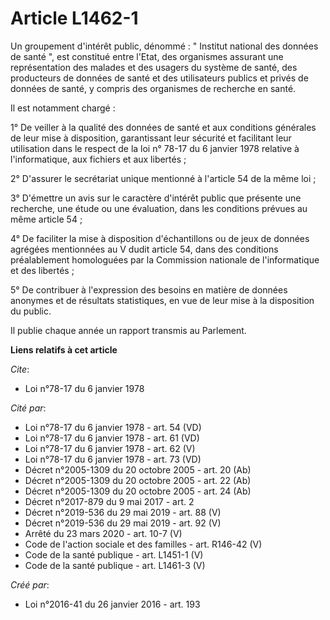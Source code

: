 # Article L1462-1

Un groupement d'intérêt public, dénommé : " Institut national des données de santé ", est constitué entre l'Etat, des
organismes assurant une représentation des malades et des usagers du système de santé, des producteurs de données de santé et
des utilisateurs publics et privés de données de santé, y compris des organismes de recherche en santé.

Il est notamment chargé :

1° De veiller à la qualité des données de santé et aux conditions générales de leur mise à disposition, garantissant leur
sécurité et facilitant leur utilisation dans le respect de la  loi n° 78-17 du 6 janvier 1978 relative à l'informatique, aux
fichiers et aux libertés ;

2° D'assurer le secrétariat unique mentionné à l'article 54 de la même loi ;

3° D'émettre un avis sur le caractère d'intérêt public que présente une recherche, une étude ou une évaluation, dans les
conditions prévues au même article 54 ;

4° De faciliter la mise à disposition d'échantillons ou de jeux de données agrégées mentionnées au V dudit article 54, dans
des conditions préalablement homologuées par la Commission nationale de l'informatique et des libertés ;

5° De contribuer à l'expression des besoins en matière de données anonymes et de résultats statistiques, en vue de leur mise
à la disposition du public.

Il publie chaque année un rapport transmis au Parlement.

**Liens relatifs à cet article**

_Cite_:

  - Loi n°78-17 du 6 janvier 1978

_Cité par_:

  - Loi n°78-17 du 6 janvier 1978 - art. 54 (VD)
  - Loi n°78-17 du 6 janvier 1978 - art. 61 (VD)
  - Loi n°78-17 du 6 janvier 1978 - art. 62 (V)
  - Loi n°78-17 du 6 janvier 1978 - art. 73 (VD)
  - Décret n°2005-1309 du 20 octobre 2005 - art. 20 (Ab)
  - Décret n°2005-1309 du 20 octobre 2005 - art. 22 (Ab)
  - Décret n°2005-1309 du 20 octobre 2005 - art. 24 (Ab)
  - Décret n°2017-879 du 9 mai 2017 - art. 2
  - Décret n°2019-536 du 29 mai 2019 - art. 88 (V)
  - Décret n°2019-536 du 29 mai 2019 - art. 92 (V)
  - Arrêté du 23 mars 2020 - art. 10-7 (V)
  - Code de l'action sociale et des familles - art. R146-42 (V)
  - Code de la santé publique - art. L1451-1 (V)
  - Code de la santé publique - art. L1461-3 (V)

_Créé par_:

  - Loi n°2016-41 du 26 janvier 2016 - art. 193

